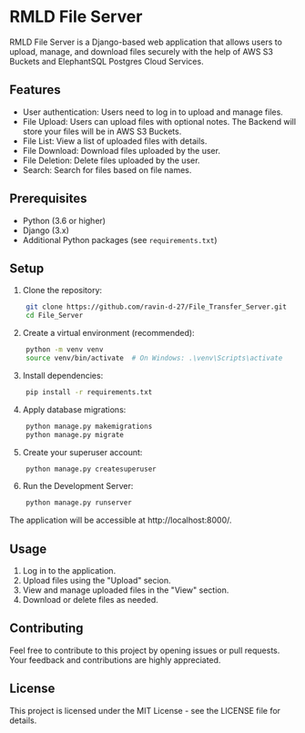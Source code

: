 # RMLD File Server

RMLD File Server is a Django-based web application that allows users to upload, manage, and download files securely with the help of AWS S3 Buckets and ElephantSQL Postgres Cloud Services.

## Features

- User authentication: Users need to log in to upload and manage files.
- File Upload: Users can upload files with optional notes. The Backend will store your files will be in AWS S3 Buckets.
- File List: View a list of uploaded files with details.
- File Download: Download files uploaded by the user.
- File Deletion: Delete files uploaded by the user.
- Search: Search for files based on file names.

## Prerequisites

- Python (3.6 or higher)
- Django (3.x)
- Additional Python packages (see `requirements.txt`)

## Setup

1. Clone the repository:
```bash
    git clone https://github.com/ravin-d-27/File_Transfer_Server.git
    cd File_Server
```

2. Create a virtual environment (recommended):
```bash
    python -m venv venv
    source venv/bin/activate  # On Windows: .\venv\Scripts\activate
```

3. Install dependencies:
```bash
    pip install -r requirements.txt
```

4. Apply database migrations:
```bash
    python manage.py makemigrations
    python manage.py migrate
```

5. Create your superuser account:
```bash
    python manage.py createsuperuser
```

6. Run the Development Server:
```bash
    python manage.py runserver
```

The application will be accessible at http://localhost:8000/.

## Usage

1) Log in to the application.
2) Upload files using the "Upload" secion.
3) View and manage uploaded files in the "View" section.
4) Download or delete files as needed.

## Contributing

Feel free to contribute to this project by opening issues or pull requests. Your feedback and contributions are highly appreciated.


## License
This project is licensed under the MIT License - see the LICENSE file for details.
